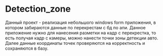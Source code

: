 # Detection_zone

Данный проект - реализация небольшого windows form приложения, в котором забираются данные по перекрестам с бд по апи.
Данное приложение нужно для нанесения разметки на кадр с перекрестка, то есть получая кадр с камеры, можно нанести точки зоны детекции авто.
Далее данные координаты точек проверяются на корректность и сохраняются в базу.